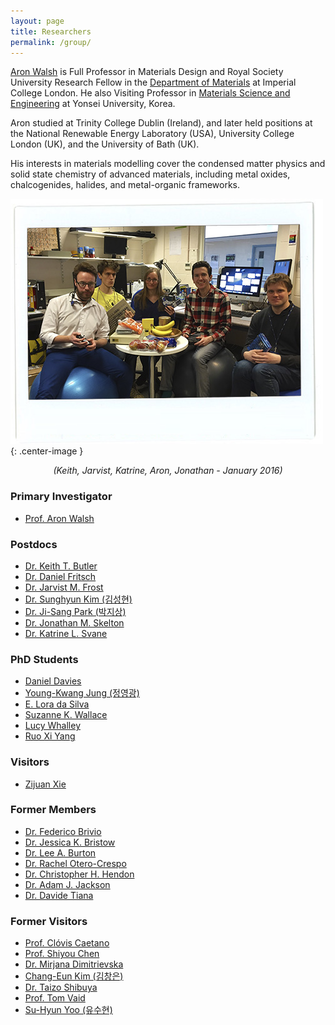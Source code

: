 ```yaml
---
layout: page
title: Researchers 
permalink: /group/
---
```


[Aron Walsh](http://www.imperial.ac.uk/people/a.walsh) is Full Professor in Materials Design and Royal Society University Research Fellow in the [Department of Materials](https://www.imperial.ac.uk/engineering/departments/materials) at Imperial College London. 
He also Visiting Professor in [Materials Science and Engineering](http://mse.yonsei.ac.kr/eng/) at Yonsei University, Korea.

Aron studied at Trinity College Dublin (Ireland), and later held positions at the National Renewable Energy Laboratory (USA), University College London (UK), and the University of Bath (UK).

His interests in materials modelling cover the condensed matter physics 
and solid state chemistry of advanced materials, including 
metal oxides, chalcogenides, halides, and metal-organic frameworks. 

![](/assets/pdra_2016.jpg){: .center-image }
*<center>(Keith, Jarvist, Katrine, Aron, Jonathan - January 2016)</center>*

### Primary Investigator
- [Prof. Aron Walsh](https://scholar.google.co.uk/citations?user=Ktvn91gAAAAJ&hl=en)

### Postdocs
- [Dr. Keith T. Butler](https://scholar.google.co.uk/citations?user=eruLmgUAAAAJ&hl=en)
- [Dr. Daniel Fritsch](http://www.bath.ac.uk/person/1205975)
- [Dr. Jarvist M. Frost](https://scholar.google.co.uk/citations?user=qNlfsFEAAAAJ&hl=en)
- [Dr. Sunghyun Kim (김성현)](https://scholar.google.co.uk/citations?user=v438vEAAAAAJ&hl=en)
- [Dr. Ji-Sang Park (박지상)](https://scholar.google.co.uk/citations?user=ZCmm3y8AAAAJ&hl=en&oi=ao)
- [Dr. Jonathan M. Skelton](https://scholar.google.co.uk/citations?user=FAK4WzwAAAAJ&hl=en)
- [Dr. Katrine L. Svane](https://scholar.google.co.uk/citations?user=1x7ZtTEAAAAJ&hl=en)

### PhD Students
- [Daniel Davies](https://scholar.google.co.uk/citations?user=XD-sA1MAAAAJ&hl=en)
- [Young-Kwang Jung (정영광)](https://scholar.google.co.kr/citations?user=gKwOFtUAAAAJ&hl=en)
- [E. Lora da Silva](https://scholar.google.co.uk/citations?user=VqvhWVoAAAAJ&hl=en)
- [Suzanne K. Wallace](https://scholar.google.co.uk/citations?user=sZ6ZWoAAAAAJ&hl=en)
- [Lucy Whalley](https://scholar.google.co.uk/citations?user=NPOWlz0AAAAJ&hl=en)
- [Ruo Xi Yang](https://scholar.google.co.uk/citations?user=Il_KFS8AAAAJ&hl=en)

### Visitors 
- [Zijuan Xie](http://onlinelibrary.wiley.com/doi/10.1002/pssa.201600445/abstract) 

### Former Members
- [Dr. Federico Brivio](https://scholar.google.co.uk/citations?user=epCA0qoAAAAJ&hl=en)
- [Dr. Jessica K. Bristow](https://scholar.google.co.uk/citations?user=wP_frhsAAAAJ&hl=en)
- [Dr. Lee A. Burton](https://scholar.google.co.uk/citations?user=fEp-jzkAAAAJ&hl=en)
- [Dr. Rachel Otero-Crespo](https://scholar.google.co.uk/citations?user=WQ2GSygAAAAJ&hl=en)
- [Dr. Christopher H. Hendon](https://scholar.google.co.uk/citations?user=0cqrNGkAAAAJ&hl=en)
- [Dr. Adam J. Jackson](https://scholar.google.co.uk/citations?user=0aWeSroAAAAJ&hl=en)
- [Dr. Davide Tiana](https://scholar.google.co.uk/citations?user=4VjMg_cAAAAJ&hl=en)

### Former Visitors
- [Prof. Clóvis Caetano](http://www.bv.fapesp.br/pt/pesquisador/34209/clovis-caetano/)
- [Prof. Shiyou Chen](https://scholar.google.co.uk/citations?user=ZGmDGb0AAAAJ&hl=en)
- [Dr. Mirjana Dimitrievska](https://scholar.google.co.uk/citations?user=ytV8eIQAAAAJ&hl=en)
- [Chang-Eun Kim (김창은)](https://scholar.google.co.uk/citations?user=20AziH8AAAAJ&hl=en)
- [Dr. Taizo Shibuya](https://scholar.google.com/citations?user=CGWpbEwAAAAJ&hl=ja)
- [Prof. Tom Vaid](https://scholar.google.com/citations?user=c_2f970AAAAJ&hl=en)
- [Su-Hyun Yoo (유수현)](https://scholar.google.co.uk/citations?user=VhIOTvcAAAAJ&hl=en)
